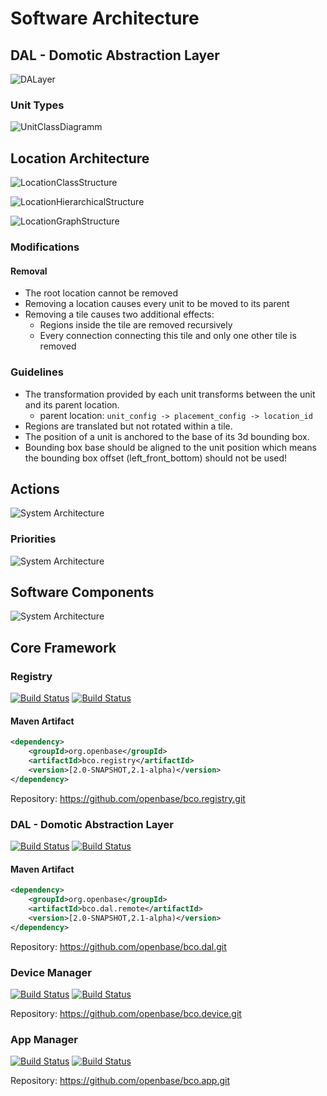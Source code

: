 # Software Architecture

## DAL - Domotic Abstraction Layer

![DALayer](/images/DALayer.png)

### Unit Types

![UnitClassDiagramm](/images/UnitClassDiagramm.png)

## Location Architecture

![LocationClassStructure](/images/LocationArchitecture_ClassStructure.png)

![LocationHierarchicalStructure](/images/LocationArchitecture_HierarchicalStructure.png)

![LocationGraphStructure](/images/LocationArchitecture_GraphStructure.png)

### Modifications

#### Removal

* The root location cannot be removed
* Removing a location causes every unit to be moved to its parent
* Removing a tile causes two additional effects:
   * Regions inside the tile are removed recursively
   * Every connection connecting this tile and only one other tile is removed

### Guidelines

* The transformation provided by each unit transforms between the unit and its parent location.
    * parent location: ```unit_config -> placement_config -> location_id```
* Regions are translated but not rotated within a tile.
* The position of a unit is anchored to the base of its 3d bounding box.
* Bounding box base should be aligned to the unit position which means the bounding box offset (left_front_bottom) should not be used!

## Actions
![System Architecture](/images/ActionStateTransitions.svg)

### Priorities

![System Architecture](/images/ActionPriorityTableV2Borderless.svg)


## Software Components

![System Architecture](/images/BCOSystemArchitecture.svg)

## Core Framework

### Registry
[![Build Status](https://travis-ci.org/openbase/bco.registry.svg?branch=master)](https://travis-ci.org/openbase/bco.registry?branch=master)
[![Build Status](https://travis-ci.org/openbase/bco.registry.svg?branch=latest-stable)](https://travis-ci.org/openbase/bco.registry?branch=latest-stable)

#### Maven Artifact
```xml
<dependency>
    <groupId>org.openbase</groupId>
    <artifactId>bco.registry</artifactId>
    <version>[2.0-SNAPSHOT,2.1-alpha)</version>
</dependency>
```

Repository: <https://github.com/openbase/bco.registry.git>

### DAL - Domotic Abstraction Layer
[![Build Status](https://travis-ci.org/openbase/bco.dal.svg?branch=master)](https://travis-ci.org/openbase/bco.dal?branch=master)
[![Build Status](https://travis-ci.org/openbase/bco.dal.svg?branch=latest-stable)](https://travis-ci.org/openbase/bco.dal?branch=latest-stable)

#### Maven Artifact
```xml
<dependency>
    <groupId>org.openbase</groupId>
    <artifactId>bco.dal.remote</artifactId>
    <version>[2.0-SNAPSHOT,2.1-alpha)</version>
</dependency>
```

Repository: <https://github.com/openbase/bco.dal.git>

### Device Manager
[![Build Status](https://travis-ci.org/openbase/bco.device.svg?branch=master)](https://travis-ci.org/openbase/bco.device?branch=master)
[![Build Status](https://travis-ci.org/openbase/bco.device.svg?branch=latest-stable)](https://travis-ci.org/openbase/bco.device?branch=latest-stable)

Repository: <https://github.com/openbase/bco.device.git>

### App Manager
[![Build Status](https://travis-ci.org/openbase/bco.app.svg?branch=master)](https://travis-ci.org/openbase/bco.app?branch=master)
[![Build Status](https://travis-ci.org/openbase/bco.app.svg?branch=latest-stable)](https://travis-ci.org/openbase/bco.app?branch=latest-stable)

Repository: <https://github.com/openbase/bco.app.git>